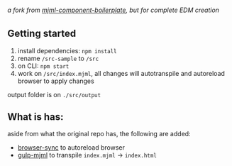 ###### a fork from [mjml-component-boilerplate](https://github.com/mjmlio/mjml-component-boilerplate), but for complete EDM creation

## Getting started
1. install dependencies: `npm install`
2. rename `/src-sample` to `/src`
2. on CLI: `npm start`
3. work on `/src/index.mjml`, all changes will autotranspile and autoreload browser to apply changes

output folder is on `./src/output`

## What is has:
aside from what the original repo has, the following are added:
* [browser-sync](https://browsersync.io/docs/gulp) to autoreload browser
* [gulp-mjml](https://github.com/mjmlio/gulp-mjml) to transpile `index.mjml` -> `index.html`
